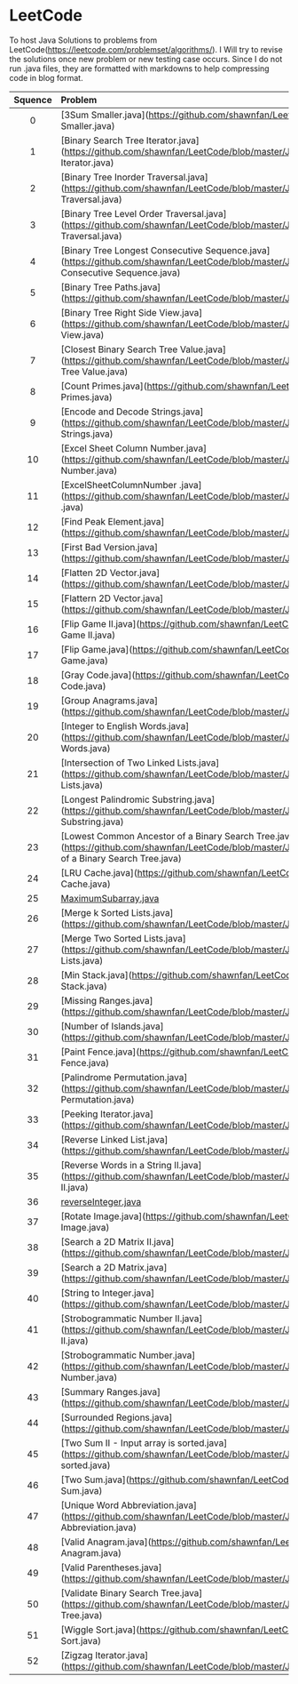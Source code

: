 # LeetCode

To host Java Solutions to problems from LeetCode(https://leetcode.com/problemset/algorithms/).
I Will try to revise the solutions once new problem or new testing case occurs.
Since I do not run .java files, they are formatted with markdowns to help compressing code in blog format.

| Squence | Problem       | Level			| Language  |
|:-------:|:--------------|:---------------|:---------:|
|0|[3Sum Smaller.java](https://github.com/shawnfan/LeetCode/blob/master/Java/3Sum Smaller.java)| |Java|
|1|[Binary Search Tree Iterator.java](https://github.com/shawnfan/LeetCode/blob/master/Java/Binary Search Tree Iterator.java)| |Java|
|2|[Binary Tree Inorder Traversal.java](https://github.com/shawnfan/LeetCode/blob/master/Java/Binary Tree Inorder Traversal.java)| |Java|
|3|[Binary Tree Level Order Traversal.java](https://github.com/shawnfan/LeetCode/blob/master/Java/Binary Tree Level Order Traversal.java)| |Java|
|4|[Binary Tree Longest Consecutive Sequence.java](https://github.com/shawnfan/LeetCode/blob/master/Java/Binary Tree Longest Consecutive Sequence.java)| |Java|
|5|[Binary Tree Paths.java](https://github.com/shawnfan/LeetCode/blob/master/Java/Binary Tree Paths.java)| |Java|
|6|[Binary Tree Right Side View.java](https://github.com/shawnfan/LeetCode/blob/master/Java/Binary Tree Right Side View.java)| |Java|
|7|[Closest Binary Search Tree Value.java](https://github.com/shawnfan/LeetCode/blob/master/Java/Closest Binary Search Tree Value.java)| |Java|
|8|[Count Primes.java](https://github.com/shawnfan/LeetCode/blob/master/Java/Count Primes.java)| |Java|
|9|[Encode and Decode Strings.java](https://github.com/shawnfan/LeetCode/blob/master/Java/Encode and Decode Strings.java)| |Java|
|10|[Excel Sheet Column Number.java](https://github.com/shawnfan/LeetCode/blob/master/Java/Excel Sheet Column Number.java)| |Java|
|11|[ExcelSheetColumnNumber .java](https://github.com/shawnfan/LeetCode/blob/master/Java/ExcelSheetColumnNumber .java)| |Java|
|12|[Find Peak Element.java](https://github.com/shawnfan/LeetCode/blob/master/Java/Find Peak Element.java)| |Java|
|13|[First Bad Version.java](https://github.com/shawnfan/LeetCode/blob/master/Java/First Bad Version.java)| |Java|
|14|[Flatten 2D Vector.java](https://github.com/shawnfan/LeetCode/blob/master/Java/Flatten 2D Vector.java)| |Java|
|15|[Flattern 2D Vector.java](https://github.com/shawnfan/LeetCode/blob/master/Java/Flattern 2D Vector.java)| |Java|
|16|[Flip Game II.java](https://github.com/shawnfan/LeetCode/blob/master/Java/Flip Game II.java)| |Java|
|17|[Flip Game.java](https://github.com/shawnfan/LeetCode/blob/master/Java/Flip Game.java)| |Java|
|18|[Gray Code.java](https://github.com/shawnfan/LeetCode/blob/master/Java/Gray Code.java)| |Java|
|19|[Group Anagrams.java](https://github.com/shawnfan/LeetCode/blob/master/Java/Group Anagrams.java)| |Java|
|20|[Integer to English Words.java](https://github.com/shawnfan/LeetCode/blob/master/Java/Integer to English Words.java)| |Java|
|21|[Intersection of Two Linked Lists.java](https://github.com/shawnfan/LeetCode/blob/master/Java/Intersection of Two Linked Lists.java)| |Java|
|22|[Longest Palindromic Substring.java](https://github.com/shawnfan/LeetCode/blob/master/Java/Longest Palindromic Substring.java)| |Java|
|23|[Lowest Common Ancestor of a Binary Search Tree.java](https://github.com/shawnfan/LeetCode/blob/master/Java/Lowest Common Ancestor of a Binary Search Tree.java)| |Java|
|24|[LRU Cache.java](https://github.com/shawnfan/LeetCode/blob/master/Java/LRU Cache.java)| |Java|
|25|[MaximumSubarray.java](https://github.com/shawnfan/LeetCode/blob/master/Java/MaximumSubarray.java)| |Java|
|26|[Merge k Sorted Lists.java](https://github.com/shawnfan/LeetCode/blob/master/Java/Merge k Sorted Lists.java)| |Java|
|27|[Merge Two Sorted Lists.java](https://github.com/shawnfan/LeetCode/blob/master/Java/Merge Two Sorted Lists.java)| |Java|
|28|[Min Stack.java](https://github.com/shawnfan/LeetCode/blob/master/Java/Min Stack.java)| |Java|
|29|[Missing Ranges.java](https://github.com/shawnfan/LeetCode/blob/master/Java/Missing Ranges.java)| |Java|
|30|[Number of Islands.java](https://github.com/shawnfan/LeetCode/blob/master/Java/Number of Islands.java)| |Java|
|31|[Paint Fence.java](https://github.com/shawnfan/LeetCode/blob/master/Java/Paint Fence.java)| |Java|
|32|[Palindrome Permutation.java](https://github.com/shawnfan/LeetCode/blob/master/Java/Palindrome Permutation.java)| |Java|
|33|[Peeking Iterator.java](https://github.com/shawnfan/LeetCode/blob/master/Java/Peeking Iterator.java)| |Java|
|34|[Reverse Linked List.java](https://github.com/shawnfan/LeetCode/blob/master/Java/Reverse Linked List.java)| |Java|
|35|[Reverse Words in a String II.java](https://github.com/shawnfan/LeetCode/blob/master/Java/Reverse Words in a String II.java)| |Java|
|36|[reverseInteger.java](https://github.com/shawnfan/LeetCode/blob/master/Java/reverseInteger.java)| |Java|
|37|[Rotate Image.java](https://github.com/shawnfan/LeetCode/blob/master/Java/Rotate Image.java)| |Java|
|38|[Search a 2D Matrix II.java](https://github.com/shawnfan/LeetCode/blob/master/Java/Search a 2D Matrix II.java)| |Java|
|39|[Search a 2D Matrix.java](https://github.com/shawnfan/LeetCode/blob/master/Java/Search a 2D Matrix.java)| |Java|
|40|[String to Integer.java](https://github.com/shawnfan/LeetCode/blob/master/Java/String to Integer.java)| |Java|
|41|[Strobogrammatic Number II.java](https://github.com/shawnfan/LeetCode/blob/master/Java/Strobogrammatic Number II.java)| |Java|
|42|[Strobogrammatic Number.java](https://github.com/shawnfan/LeetCode/blob/master/Java/Strobogrammatic Number.java)| |Java|
|43|[Summary Ranges.java](https://github.com/shawnfan/LeetCode/blob/master/Java/Summary Ranges.java)| |Java|
|44|[Surrounded Regions.java](https://github.com/shawnfan/LeetCode/blob/master/Java/Surrounded Regions.java)| |Java|
|45|[Two Sum II - Input array is sorted.java](https://github.com/shawnfan/LeetCode/blob/master/Java/Two Sum II - Input array is sorted.java)| |Java|
|46|[Two Sum.java](https://github.com/shawnfan/LeetCode/blob/master/Java/Two Sum.java)| |Java|
|47|[Unique Word Abbreviation.java](https://github.com/shawnfan/LeetCode/blob/master/Java/Unique Word Abbreviation.java)| |Java|
|48|[Valid Anagram.java](https://github.com/shawnfan/LeetCode/blob/master/Java/Valid Anagram.java)| |Java|
|49|[Valid Parentheses.java](https://github.com/shawnfan/LeetCode/blob/master/Java/Valid Parentheses.java)| |Java|
|50|[Validate Binary Search Tree.java](https://github.com/shawnfan/LeetCode/blob/master/Java/Validate Binary Search Tree.java)| |Java|
|51|[Wiggle Sort.java](https://github.com/shawnfan/LeetCode/blob/master/Java/Wiggle Sort.java)| |Java|
|52|[Zigzag Iterator.java](https://github.com/shawnfan/LeetCode/blob/master/Java/Zigzag Iterator.java)| |Java|
